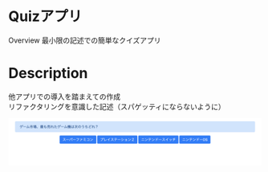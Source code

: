 # Quizアプリ

Overview
最小限の記述での簡単なクイズアプリ

# Description
他アプリでの導入を踏まえての作成  
リファクタリングを意識した記述（スパゲッティにならないように）

![サンプル画像](https://github.com/5saito/quiz-java/blob/master/Quiz.png)
